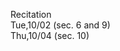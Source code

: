 
<div class="recitation">
<div class="column_date">
<p markdown="block">
Recitation  <br>
Tue,10/02 (sec. 6 and 9)<br>
Thu,10/04 (sec. 10)
</p>
</div>

<div class="column_recitation">
<p markdown="block">



</p>
</div>

</div>

